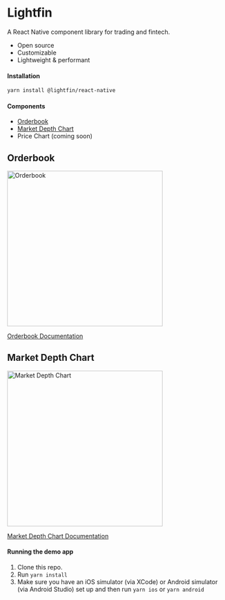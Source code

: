 # Lightfin

A React Native component library for trading and fintech.

- Open source
- Customizable
- Lightweight & performant

#### Installation

```bash
yarn install @lightfin/react-native
```

#### Components

- [Orderbook](#orderbook)
- [Market Depth Chart](#market-depth-chart)
- Price Chart (coming soon)

## Orderbook

<img alt="Orderbook" src="https://user-images.githubusercontent.com/760314/162643295-f23c6e18-181c-40e2-bb46-50b69bae8398.gif" width="360" />

[Orderbook Documentation](https://github.com/lightfin-io/react-native/blob/master/docs/orderbook.md)

## Market Depth Chart

<img alt="Market Depth Chart" src="https://user-images.githubusercontent.com/760314/162643309-a62f2933-5389-4223-8c16-689edf0a9377.gif" width="360" />

[Market Depth Chart Documentation](https://github.com/lightfin-io/react-native/blob/master/docs/market-depth-chart.md)

#### Running the demo app

1. Clone this repo.
2. Run `yarn install`
3. Make sure you have an iOS simulator (via XCode) or Android simulator (via Android Studio) set up and then run `yarn ios` or `yarn android`
